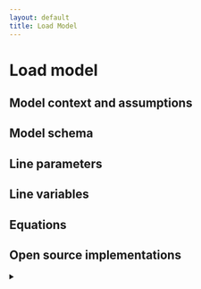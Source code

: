 ```yaml
---
layout: default
title: Load Model
---
```

# Load model 

## Model context and assumptions

## Model schema

## Line parameters

## Line variables

## Equations 

## Open source implementations
<details>
<summary></summary>
<br>

</details>
